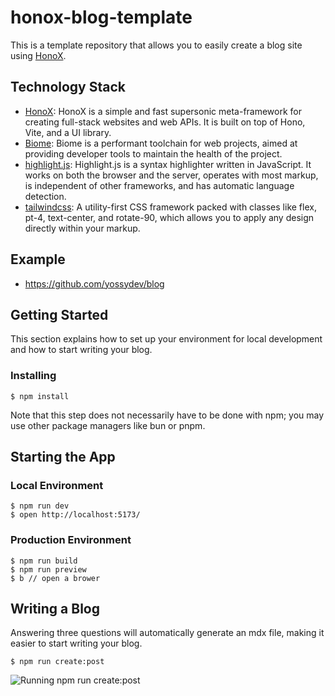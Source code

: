 # honox-blog-template

This is a template repository that allows you to easily create a blog site using [HonoX](https://github.com/honojs/honox).

## Technology Stack

- [HonoX](https://github.com/honojs/honox): HonoX is a simple and fast supersonic meta-framework for creating full-stack websites and web APIs. It is built on top of Hono, Vite, and a UI library.
- [Biome](https://github.com/biomejs/biome): Biome is a performant toolchain for web projects, aimed at providing developer tools to maintain the health of the project.
- [highlight.js](https://highlightjs.org/): Highlight.js is a syntax highlighter written in JavaScript. It works on both the browser and the server, operates with most markup, is independent of other frameworks, and has automatic language detection.
- [tailwindcss](https://v2.tailwindcss.com/): A utility-first CSS framework packed with classes like flex, pt-4, text-center, and rotate-90, which allows you to apply any design directly within your markup.

## Example

- https://github.com/yossydev/blog

## Getting Started

This section explains how to set up your environment for local development and how to start writing your blog.

### Installing

```
$ npm install
```

Note that this step does not necessarily have to be done with npm; you may use other package managers like bun or pnpm.

## Starting the App

### Local Environment

```
$ npm run dev
$ open http://localhost:5173/
```

### Production Environment

```
$ npm run build
$ npm run preview
$ b // open a brower
```

## Writing a Blog

Answering three questions will automatically generate an mdx file, making it easier to start writing your blog.

```
$ npm run create:post
```

![Running npm run create:post](https://github.com/yossydev/blog/assets/87469023/b110f12e-191b-4657-b729-34b7a8cf3a3e)
